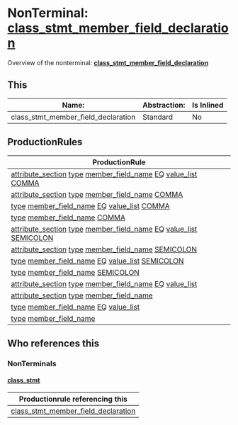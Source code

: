 # NonTerminal: **[class_stmt_member_field_declaration](./class_stmt_member_field_declaration.md)**

Overview of the nonterminal: **[class_stmt_member_field_declaration](./class_stmt_member_field_declaration.md)**



## This

| Name:                | Abstraction:    | Is Inlined |
| -------------------- | --------------- | ---------- |
| class_stmt_member_field_declaration | Standard | No |



## ProductionRules

| ProductionRule |
| ---- |
| [attribute_section](./attribute_section.md) [type](./type.md) [member_field_name](./member_field_name.md) [EQ](./../Lexicon/EQ.md) [value_list](./value_list.md) [COMMA](./../Lexicon/COMMA.md)  |
| [attribute_section](./attribute_section.md) [type](./type.md) [member_field_name](./member_field_name.md) [COMMA](./../Lexicon/COMMA.md)  |
| [type](./type.md) [member_field_name](./member_field_name.md) [EQ](./../Lexicon/EQ.md) [value_list](./value_list.md) [COMMA](./../Lexicon/COMMA.md)  |
| [type](./type.md) [member_field_name](./member_field_name.md) [COMMA](./../Lexicon/COMMA.md)  |
| [attribute_section](./attribute_section.md) [type](./type.md) [member_field_name](./member_field_name.md) [EQ](./../Lexicon/EQ.md) [value_list](./value_list.md) [SEMICOLON](./../Lexicon/SEMICOLON.md)  |
| [attribute_section](./attribute_section.md) [type](./type.md) [member_field_name](./member_field_name.md) [SEMICOLON](./../Lexicon/SEMICOLON.md)  |
| [type](./type.md) [member_field_name](./member_field_name.md) [EQ](./../Lexicon/EQ.md) [value_list](./value_list.md) [SEMICOLON](./../Lexicon/SEMICOLON.md)  |
| [type](./type.md) [member_field_name](./member_field_name.md) [SEMICOLON](./../Lexicon/SEMICOLON.md)  |
| [attribute_section](./attribute_section.md) [type](./type.md) [member_field_name](./member_field_name.md) [EQ](./../Lexicon/EQ.md) [value_list](./value_list.md)  |
| [attribute_section](./attribute_section.md) [type](./type.md) [member_field_name](./member_field_name.md)  |
| [type](./type.md) [member_field_name](./member_field_name.md) [EQ](./../Lexicon/EQ.md) [value_list](./value_list.md)  |
| [type](./type.md) [member_field_name](./member_field_name.md)  |




## Who references this

### NonTerminals


#### [class_stmt](./../Grammar/class_stmt.md)

| Productionrule referencing this                      |
| ---------------------------------------------------- |
| [class_stmt_member_field_declaration](./class_stmt_member_field_declaration.md)  |



